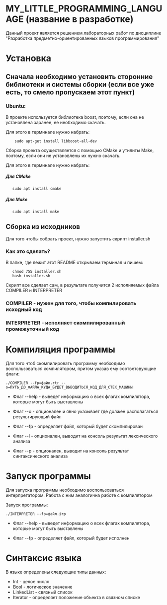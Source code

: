 # MY_LITTLE_PROGRAMMING_LANGUAGE (название в разработке)

Данный проект является решением лабораторных работ по дисциплине "Разработка предметно-ориентированных языков программирования"

# Установка

## Сначала необходимо установить сторонние библиотеки и системы сборки (если все уже есть, то смело пропускаем этот пункт)

### Ubuntu: 

В проекте используется библиотека boost, поэтому, если она не установлена заранее, ее необходимо скачать.

Для этого в терминале нужно набрать:

```
    sudo apt-get install libboost-all-dev
```

Сборка проекта осуществляется с помощью CMake и утилиты Make, поэтому, если они не установлены их нужно скачать.

Для этого в терминале нужно набрать:

##### Для CMake
```
   sudo apt install cmake 
```

##### Для Make
```
   sudo apt install make 
```

## Сборка из исходников

Для того чтобы собрать проект, нужно запустить скрипт installer.sh

### Как это сделать? 

В папке, где лежит этот README открываем терминал и пишем:

```
   chmod 755 installer.sh
   bash installer.sh
```

Скрипт все сделает сам, в результате получится 2 исполняемых файла COMPILER и INTERPRETER

### COMPILER - нужен для того, чтобы компилировать исходный код

### INTERPRETER - исполняет скомпилированный промежуточный код

# Компиляция программы

Для того чтоб скомпилировать программу необходимо воспользоваться компилятором, притом указав ему соответсвующие флаги:
```
./COMPILER --fp=файл.rtr --o=ПУТЬ_ДО_ФАЙЛА_КУДА_БУДЕТ_ВЫВОДИТЬСЯ_КОД_ДЛЯ_СТЕК_МАШИНЫ
```

* Флаг --help - выведет информацию о всех флагах компилятора, которые могут быть выставлены

* Флаг --o  - опционален и явно указывает где должен располагаться результирующий файл

* Флаг --fp - определяет файл, который будет скомпилирован

* Флаг --l - опционален, выводит на консоль результат лексического анализа

* Флаг --p - опционален, выводит на консоль результат синтаксического анализа

# Запуск программы

Для запуска программы необходимо воспользоваться интерпретатором. Работа с ним аналогична работе с компилятором

Запуск программы: 

```
./INTERPRETER --fp=файл.irp
```

* Флаг --help - выведет информацию о всех флагах компилятора, которые могут быть выставлены

* Флаг --fp - определяет файл, который будет исполнен

# Синтаксис языка

В языке определены следующие типы данных: 

* Int - целое число
* Bool - логическое значение
* LinkedList - связный список
* Iterator -  определяет положение объекта в связном списке
